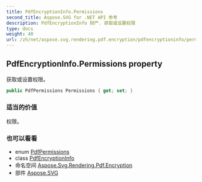 ```yaml
---
title: PdfEncryptionInfo.Permissions
second_title: Aspose.SVG for .NET API 参考
description: PdfEncryptionInfo 财产. 获取或设置权限
type: docs
weight: 40
url: /zh/net/aspose.svg.rendering.pdf.encryption/pdfencryptioninfo/permissions/
---
```

## PdfEncryptionInfo.Permissions property

获取或设置权限。

```csharp
public PdfPermissions Permissions { get; set; }
```

### 适当的价值

权限。

### 也可以看看

* enum [PdfPermissions](../../pdfpermissions/)
* class [PdfEncryptionInfo](../)
* 命名空间 [Aspose.Svg.Rendering.Pdf.Encryption](../../pdfencryptioninfo/)
* 部件 [Aspose.SVG](../../../)


